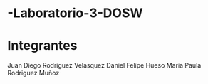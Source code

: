 # -Laboratorio-3-DOSW
# Integrantes
Juan Diego Rodriguez Velasquez
Daniel Felipe Hueso
Maria Paula Rodriguez Muñoz
